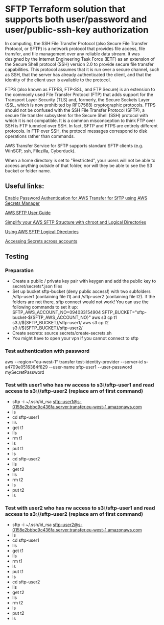 # SFTP Terraform solution that supports both user/password and user/public-ssh-key authorization

In computing, the SSH File Transfer Protocol (also Secure File Transfer Protocol, or SFTP) is a network protocol that provides file access, file transfer, and file management over any reliable data stream. It was designed by the Internet Engineering Task Force (IETF) as an extension of the Secure Shell protocol (SSH) version 2.0 to provide secure file transfer capabilities. This protocol assumes that it is run over a secure channel, such as SSH, that the server has already authenticated the client, and that the identity of the client user is available to the protocol.

FTPS (also known as FTPES, FTP-SSL, and FTP Secure) is an extension to the commonly used File Transfer Protocol (FTP) that adds support for the Transport Layer Security (TLS) and, formerly, the Secure Sockets Layer (SSL, which is now prohibited by RFC7568) cryptographic protocols. FTPS should not be confused with the SSH File Transfer Protocol (SFTP), a secure file transfer subsystem for the Secure Shell (SSH) protocol with which it is not compatible. It is a common misconception to think FTP over SSH is FTP tunneled over SSH. In fact, SFTP and FTPS are entirely different protocols. In FTP over SSH, the protocol messages correspond to disk operations rather than commands.

AWS Transfer Service for SFTP supports standard SFTP clients (e.g. WinSCP, ssh, Filezilla, Cyberduck).

When a home directory is set to "Restricted", your users will not be able to access anything outside of that folder, nor will they be able to see the S3 bucket or folder name.


## Useful links:

[Enable Password Authentication for AWS Transfer for SfTP using AWS Secrets Manager](https://aws.amazon.com/blogs/storage/enable-password-authentication-for-aws-transfer-for-sftp-using-aws-secrets-manager/)

[AWS SFTP User Guide](https://docs.aws.amazon.com/transfer/latest/userguide/what-is-aws-transfer-for-sftp.html)

[Simplify your AWS SFTP Structure with chroot and Logical Directories](https://aws.amazon.com/blogs/storage/simplify-your-aws-sftp-structure-with-chroot-and-logical-directories/)

[Using AWS SFTP Logical Directories](https://aws.amazon.com/blogs/storage/using-aws-sftp-logical-directories-to-build-a-simple-data-distribution-service/)

[Accessing Secrets across accounts](https://aws.amazon.com/blogs/security/how-to-access-secrets-across-aws-accounts-by-attaching-resource-based-policies/)

## Testing

### Preparation
* Create a public / private key pair with keygen and add the public key to secret/secrets*.json files
* Set up bucket sftp-bucket (deny public access!) with two subfolders /sftp-user1 (containing file t1) and /sftp-user2 (containing file t2). If the folders are not there, sftp connect would not work!
You can use the following commands to set it up:
SFTP_AWS_ACCOUNT_NO=094033154904
SFTP_BUCKET="sftp-bucket-${SFTP_AWS_ACCOUNT_NO}"
aws s3 cp t1 s3://${SFTP_BUCKET}/sftp-user1/
aws s3 cp t2 s3://${SFTP_BUCKET}/sftp-user2/
* Create secrets: source secrets/create-secrets.sh
* You might have to open your vpn if you cannot connect to sftp

### Test authentication with password
aws --region="eu-west-1" transfer test-identity-provider --server-id s-a4709e0516384f829 --user-name sftp-user1 --user-password mySecretPassword 

### Test with user1 who has rw access to s3:/sftp-user1 and read access to s3://sftp-user2 (replace arn of first command)
* sftp -i ~/.ssh/id_rsa sftp-user1@s-0158e2bbbc9c436fa.server.transfer.eu-west-1.amazonaws.com
* ls
* cd sftp-user1
* lls
* get t1
* lls
* rm t1
* ls
* put t1
* ls
* cd sftp-user2
* lls
* get t2
* lls
* rm t2
* ls
* put t2
* ls


### Test with user2 who has rw access to s3:/sftp-user1 and read access to s3://sftp-user2 (replace arn of first command)
* sftp -i ~/.ssh/id_rsa sftp-user2@s-0158e2bbbc9c436fa.server.transfer.eu-west-1.amazonaws.com
* ls
* cd sftp-user1
* lls
* get t1
* lls
* rm t1
* ls
* put t1
* ls
* cd sftp-user2
* lls
* get t2
* lls
* rm t2
* ls
* put t2
* ls
